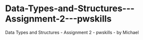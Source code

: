 # Data-Types-and-Structures---Assignment-2---pwskills
Data Types and Structures - Assignment 2 - pwskills - by Michael
